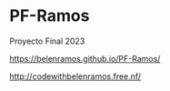 # PF-Ramos
Proyecto Final 2023

https://belenramos.github.io/PF-Ramos/

http://codewithbelenramos.free.nf/


